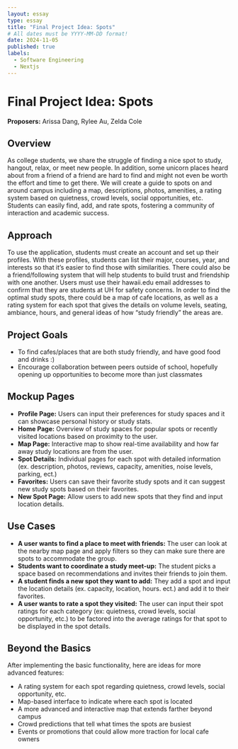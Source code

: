 ```yaml
---
layout: essay
type: essay
title: "Final Project Idea: Spots"
# All dates must be YYYY-MM-DD format!
date: 2024-11-05
published: true
labels:
  - Software Engineering
  - Nextjs
---
```


# Final Project Idea: Spots
**Proposers:** Arissa Dang, Rylee Au, Zelda Cole

## Overview
As college students, we share the struggle of finding a nice spot to study, hangout, relax, or meet new people. In addition, some unicorn places heard about from a friend of a friend are hard to find and might not even be worth the effort and time to get there. We will create a guide to spots on and around campus including a map, descriptions, photos, amenities, a rating system based on quietness, crowd levels, social opportunities, etc. Students can easily find, add, and rate spots, fostering a community of interaction and academic success.

## Approach
To use the application, students must create an account and set up their profiles. With these profiles, students can list their major, courses, year, and interests so that it’s easier to find those with similarities. There could also be a friend/following system that will help students to build trust and friendship with one another. Users must use their hawaii.edu email addresses to confirm that they are students at UH for safety concerns. In order to find the optimal study spots, there could be a map of cafe locations, as well as a rating system for each spot that gives the details on volume levels, seating, ambiance, hours, and general ideas of how “study friendly” the areas are.

## Project Goals
- To find cafes/places that are both study friendly, and have good food and drinks :)
- Encourage collaboration between peers outside of school, hopefully opening up opportunities to become more than just classmates

## Mockup Pages
- **Profile Page:** Users can input their preferences for study spaces and it can showcase personal history or study stats.
- **Home Page:** Overview of study spaces for popular spots or recently visited locations based on proximity to the user.
- **Map Page:** Interactive map to show real-time availability and how far away study locations are from the user.
- **Spot Details:** Individual pages for each spot with detailed information (ex. description, photos, reviews, capacity, amenities, noise levels, parking, ect.)
- **Favorites:** Users can save their favorite study spots and it can suggest new study spots based on their favorites.
- **New Spot Page:** Allow users to add new spots that they find and input location details.

## Use Cases

- **A user wants to find a place to meet with friends:** The user can look at the nearby map page and apply filters so they can make sure there are spots to accommodate the group.
- **Students want to coordinate a study meet-up:** The student picks a space based on recommendations and invites their friends to join them.
- **A student finds a new spot they want to add:** They add a spot and input the location details (ex. capacity, location, hours. ect.) and add it to their favorites.
- **A user wants to rate a spot they visited:** The user can input their spot ratings for each category (ex: quietness, crowd levels, social opportunity, etc.) to be factored into the average ratings for that spot to be displayed in the spot details.

## Beyond the Basics
After implementing the basic functionality, here are ideas for more advanced features:
- A rating system for each spot regarding quietness, crowd levels, social opportunity, etc.
- Map-based interface to indicate where each spot is located
- A more advanced and interactive map that extends farther beyond campus
- Crowd predictions that tell what times the spots are busiest
- Events or promotions that could allow more traction for local cafe owners



